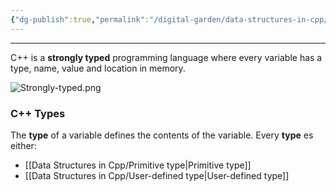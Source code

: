 ```yaml
---
{"dg-publish":true,"permalink":"/digital-garden/data-structures-in-cpp/","noteIcon":"1"}
---
```


---
 C++ is a **strongly typed** programming language where every variable has a type, name, value and location in memory.

![Strongly-typed.png](/img/user/Data%20Structures%20in%20Cpp/Reference%20images/Strongly-typed.png)

### C++ Types

The **type** of a variable defines the contents of the variable. Every **type** es either:

- [[Data Structures in Cpp/Primitive type\|Primitive type]]
- [[Data Structures in Cpp/User-defined type\|User-defined type]]